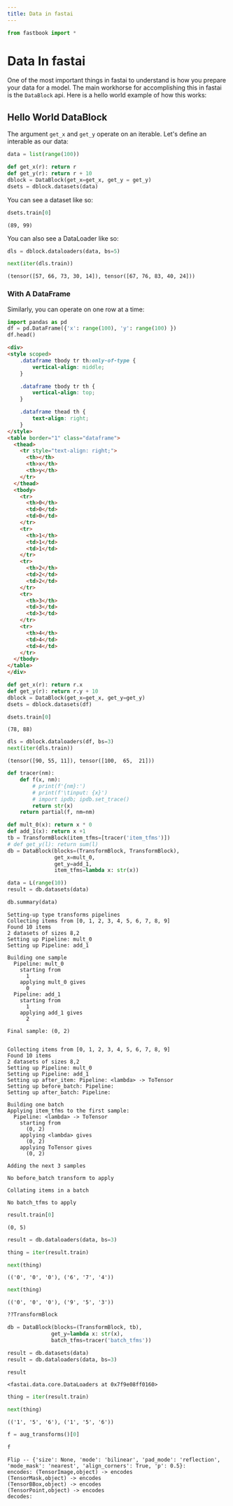 ```yaml
---
title: Data in fastai
---
```



<!--- WARNING: THIS FILE WAS AUTOGENERATED! DO NOT EDIT! Instead, edit the notebook w/the location & name as this file.-->


```python
from fastbook import *
```

# Data In fastai

One of the most important things in fastai to understand is how you prepare your data for a model.  The main workhorse for accomplishing this in fastai is the `DataBlock` api.  Here is a hello world example of how this works:

## Hello World DataBlock

The argument `get_x` and `get_y` operate on an iterable.  Let's define an interable as our data:


```python
data = list(range(100))
```


```python
def get_x(r): return r
def get_y(r): return r + 10
dblock = DataBlock(get_x=get_x, get_y = get_y)
dsets = dblock.datasets(data)
```

You can see a dataset like so:


```python
dsets.train[0]
```

<CodeOutputBlock lang="python">




    (89, 99)



</CodeOutputBlock>

You can also see a DataLoader like so:


```python
dls = dblock.dataloaders(data, bs=5)
```


```python
next(iter(dls.train))
```

<CodeOutputBlock lang="python">




    (tensor([57, 66, 73, 30, 14]), tensor([67, 76, 83, 40, 24]))



</CodeOutputBlock>

### With A DataFrame

Similarly, you can operate on one row at a time:


```python
import pandas as pd
df = pd.DataFrame({'x': range(100), 'y': range(100) })
df.head()
```
    
<HTMLOutputBlock >




```html
<div>
<style scoped>
    .dataframe tbody tr th:only-of-type {
        vertical-align: middle;
    }

    .dataframe tbody tr th {
        vertical-align: top;
    }

    .dataframe thead th {
        text-align: right;
    }
</style>
<table border="1" class="dataframe">
  <thead>
    <tr style="text-align: right;">
      <th></th>
      <th>x</th>
      <th>y</th>
    </tr>
  </thead>
  <tbody>
    <tr>
      <th>0</th>
      <td>0</td>
      <td>0</td>
    </tr>
    <tr>
      <th>1</th>
      <td>1</td>
      <td>1</td>
    </tr>
    <tr>
      <th>2</th>
      <td>2</td>
      <td>2</td>
    </tr>
    <tr>
      <th>3</th>
      <td>3</td>
      <td>3</td>
    </tr>
    <tr>
      <th>4</th>
      <td>4</td>
      <td>4</td>
    </tr>
  </tbody>
</table>
</div>
```



</HTMLOutputBlock>


```python
def get_x(r): return r.x
def get_y(r): return r.y + 10
dblock = DataBlock(get_x=get_x, get_y=get_y)
dsets = dblock.datasets(df)
```


```python
dsets.train[0]
```

<CodeOutputBlock lang="python">




    (78, 88)



</CodeOutputBlock>


```python
dls = dblock.dataloaders(df, bs=3)
next(iter(dls.train))
```

<CodeOutputBlock lang="python">




    (tensor([90, 55, 11]), tensor([100,  65,  21]))



</CodeOutputBlock>


```python
def tracer(nm):
    def f(x, nm):
        # print(f'{nm}:')
        # print(f'\tinput: {x}')
        # import ipdb; ipdb.set_trace()
        return str(x)
    return partial(f, nm=nm)
```


```python
def mult_0(x): return x * 0
def add_1(x): return x +1 
tb = TransformBlock(item_tfms=[tracer('item_tfms')])
# def get_y(l): return sum(l)
db = DataBlock(blocks=(TransformBlock, TransformBlock),
               get_x=mult_0,
               get_y=add_1,
               item_tfms=lambda x: str(x))
```


```python
data = L(range(10))
result = db.datasets(data)
```


```python
db.summary(data)
```

<CodeOutputBlock lang="python">

    Setting-up type transforms pipelines
    Collecting items from [0, 1, 2, 3, 4, 5, 6, 7, 8, 9]
    Found 10 items
    2 datasets of sizes 8,2
    Setting up Pipeline: mult_0
    Setting up Pipeline: add_1
    
    Building one sample
      Pipeline: mult_0
        starting from
          1
        applying mult_0 gives
          0
      Pipeline: add_1
        starting from
          1
        applying add_1 gives
          2
    
    Final sample: (0, 2)
    
    
    Collecting items from [0, 1, 2, 3, 4, 5, 6, 7, 8, 9]
    Found 10 items
    2 datasets of sizes 8,2
    Setting up Pipeline: mult_0
    Setting up Pipeline: add_1
    Setting up after_item: Pipeline: <lambda> -> ToTensor
    Setting up before_batch: Pipeline: 
    Setting up after_batch: Pipeline: 
    
    Building one batch
    Applying item_tfms to the first sample:
      Pipeline: <lambda> -> ToTensor
        starting from
          (0, 2)
        applying <lambda> gives
          (0, 2)
        applying ToTensor gives
          (0, 2)
    
    Adding the next 3 samples
    
    No before_batch transform to apply
    
    Collating items in a batch
    
    No batch_tfms to apply


</CodeOutputBlock>


```python
result.train[0]
```

<CodeOutputBlock lang="python">




    (0, 5)



</CodeOutputBlock>


```python
result = db.dataloaders(data, bs=3)
```


```python
thing = iter(result.train)
```


```python
next(thing)
```

<CodeOutputBlock lang="python">




    (('0', '0', '0'), ('6', '7', '4'))



</CodeOutputBlock>


```python
next(thing)
```

<CodeOutputBlock lang="python">




    (('0', '0', '0'), ('9', '5', '3'))



</CodeOutputBlock>


```python
??TransformBlock
```


```python
db = DataBlock(blocks=(TransformBlock, tb),
              get_y=lambda x: str(x),
              batch_tfms=tracer('batch_tfms'))
```


```python
result = db.datasets(data)
result = db.dataloaders(data, bs=3)
```


```python
result
```

<CodeOutputBlock lang="python">




    <fastai.data.core.DataLoaders at 0x7f9e08ff0160>



</CodeOutputBlock>


```python
thing = iter(result.train)
```


```python
next(thing)
```

<CodeOutputBlock lang="python">




    (('1', '5', '6'), ('1', '5', '6'))



</CodeOutputBlock>


```python
f = aug_transforms()[0]
```


```python
f
```

<CodeOutputBlock lang="python">




    Flip -- {'size': None, 'mode': 'bilinear', 'pad_mode': 'reflection', 'mode_mask': 'nearest', 'align_corners': True, 'p': 0.5}:
    encodes: (TensorImage,object) -> encodes
    (TensorMask,object) -> encodes
    (TensorBBox,object) -> encodes
    (TensorPoint,object) -> encodes
    decodes: 



</CodeOutputBlock>

